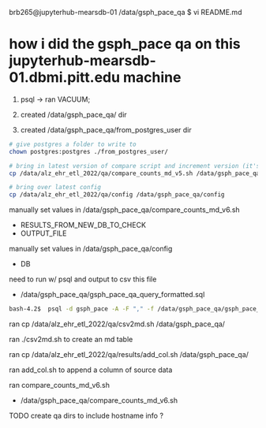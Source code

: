 brb265@jupyterhub-mearsdb-01 /data/gsph_pace_qa $ vi README.md

# how i did the gsph_pace qa on this jupyterhub-mearsdb-01.dbmi.pitt.edu machine

1. psql -> ran VACUUM;

1. created /data/gsph_pace_qa/ dir

1. created /data/gsph_pace_qa/from_postgres_user dir

```sh
# give postgres a folder to write to
chown postgres:postgres ./from_postgres_user/

# bring in latest version of compare script and increment version (it's a wip)
cp /data/alz_ehr_etl_2022/qa/compare_counts_md_v5.sh /data/gsph_pace_qa/compare_counts_md_v6.sh

# bring over latest config
cp /data/alz_ehr_etl_2022/qa/config /data/gsph_pace_qa/config
```

manually set values in /data/gsph_pace_qa/compare_counts_md_v6.sh
 - RESULTS_FROM_NEW_DB_TO_CHECK
 - OUTPUT_FILE

manually set values in /data/gsph_pace_qa/config
 - DB

need to run w/ psql and output to csv this file
  - /data/gsph_pace_qa/gsph_pace_qa_query_formatted.sql

```sh
bash-4.2$  psql -d gsph_pace -A -F "," -f /data/gsph_pace_qa/gsph_pace_qa_query_formatted.sql -o /data/gsph_pace_qa/from_postgres_user/counts_from_newly_loaded_gsph_pace.csv
```

ran
cp /data/alz_ehr_etl_2022/qa/csv2md.sh /data/gsph_pace_qa/

ran ./csv2md.sh
to create an md table


ran
cp /data/alz_ehr_etl_2022/qa/results/add_col.sh /data/gsph_pace_qa/

ran
add_col.sh to append a column of source data

ran compare_counts_md_v6.sh
 - /data/gsph_pace_qa/compare_counts_md_v6.sh





TODO
create qa dirs to include hostname info ?